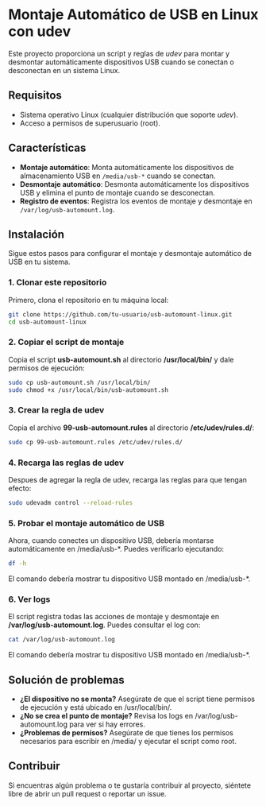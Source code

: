 # Montaje Automático de USB en Linux con udev

Este proyecto proporciona un script y reglas de *udev* para montar y desmontar automáticamente dispositivos USB cuando se conectan o desconectan en un sistema Linux.

## Requisitos

- Sistema operativo Linux (cualquier distribución que soporte *udev*).
- Acceso a permisos de superusuario (root).

## Características

- **Montaje automático**: Monta automáticamente los dispositivos de almacenamiento USB en `/media/usb-*` cuando se conectan.
- **Desmontaje automático**: Desmonta automáticamente los dispositivos USB y elimina el punto de montaje cuando se desconectan.
- **Registro de eventos**: Registra los eventos de montaje y desmontaje en `/var/log/usb-automount.log`.

## Instalación

Sigue estos pasos para configurar el montaje y desmontaje automático de USB en tu sistema.

### 1. Clonar este repositorio

Primero, clona el repositorio en tu máquina local:

```bash
git clone https://github.com/tu-usuario/usb-automount-linux.git
cd usb-automount-linux
```

### 2. Copiar el script de montaje

Copia el script **usb-automount.sh** al directorio **/usr/local/bin/** y dale permisos de ejecución:

```bash
sudo cp usb-automount.sh /usr/local/bin/
sudo chmod +x /usr/local/bin/usb-automount.sh
```

### 3. Crear la regla de udev

Copia el archivo **99-usb-automount.rules** al directorio **/etc/udev/rules.d/**:

```bash
sudo cp 99-usb-automount.rules /etc/udev/rules.d/
```

### 4. Recarga las reglas de udev

Despues de agregar la regla de udev, recarga las reglas para que tengan efecto:

```bash
sudo udevadm control --reload-rules
```

### 5. Probar el montaje automático de USB

Ahora, cuando conectes un dispositivo USB, debería montarse automáticamente en /media/usb-*.
Puedes verificarlo ejecutando:

```bash
df -h
```

El comando debería mostrar tu dispositivo USB montado en /media/usb-*.

### 6. Ver logs

El script registra todas las acciones de montaje y desmontaje en **/var/log/usb-automount.log**. Puedes consultar el log con:

```bash
cat /var/log/usb-automount.log
```

El comando debería mostrar tu dispositivo USB montado en /media/usb-*.

## Solución de problemas
- **¿El dispositivo no se monta?** Asegúrate de que el script tiene permisos de ejecución y está ubicado en /usr/local/bin/.
- **¿No se crea el punto de montaje?** Revisa los logs en /var/log/usb-automount.log para ver si hay errores.
- **¿Problemas de permisos?** Asegúrate de que tienes los permisos necesarios para escribir en /media/ y ejecutar el script como root.

## Contribuir
Si encuentras algún problema o te gustaría contribuir al proyecto, siéntete libre de abrir un pull request o reportar un issue.
